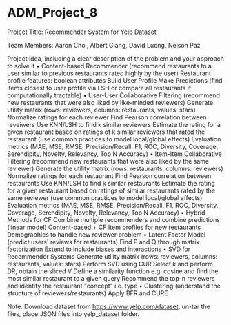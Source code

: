 # ADM_Project_8
 
Project Title: Recommender System for Yelp Dataset

Team Members: Aaron Choi, Albert Giang, David Luong, Nelson Paz

Project idea, including a clear description of the problem and your approach to solve it
•	Content-based Recommender (recommend restaurants to a user similar to previous restaurants rated highly by the user)
    Restaurant profile features: boolean attributes
    Build User Profile
    Make Predictions (find items closest to user profile via LSH or compare all restaurants if computationally tractable)
•	User-User Collaborative Filtering (recommend new restaurants that were also liked by like-minded reviewers)
    Generate utility matrix (rows: reviewers, columns: restaurants, values: stars)
    Normalize ratings for each reviewer
    Find Pearson correlation between reveiwers
    Use KNN/LSH to find k similar reviewers
    Estimate the rating for a given restaurant based on ratings of k similar reviewers that rated the restaurant (use common practices to model local/global effects)
    Evaluation metrics (MAE, MSE, RMSE, Precision/Recall, F1, ROC, Diversity, Coverage, Serendipity, Novelty, Relevancy, Top N Accuracy)
•	Item-Item Collaborative Filtering (recommend new restaurants that were also liked by the same reviewer)
    Generate the utility matrix (rows: restaurants, columns: reviewers)
    Normalize ratings for each restaurant
    Find Pearson correlation between restaurants
    Use KNN/LSH to find k similar restaurants 
    Estimate the rating for a given restaurant based on ratings of similar restaurants rated by the same reviewer (use common practices to model local/global effects)
    Evaluation metrics (MAE, MSE, RMSE, Precision/Recall, F1, ROC, Diversity, Coverage, Serendipity, Novelty, Relevancy, Top N Accuracy)
•	Hybrid Methods for CF
    Combine multiple recommenders and combine predictions (linear model)
    Content-based + CF
        Item profiles for new restaurants
        Demographics to handle new reviewer problem
•	Latent Factor Model (predict users' reviews for restaurants)
    Find P and Q through matrix factorization
    Extend to include biases and interactions
•	SVD for Recommender Systems
    Generate utility matrix (rows: reviewers, columns: restaurants, values: stars)
    Perform SVD using CUR
    Select k and perform DR, obtain the sliced V
    Define a similarity function e.g. cosine and find the most similar restaurant to a given query
    Recommend the top-n reviewers and identify the restaurant "concept" i.e. type
•	Clustering (understand the structure of reviewers/restaurants)
    Apply BFR and CURE

Note: Download dataset from https://www.yelp.com/dataset, un-tar the files, place JSON files into yelp_dataset folder.
